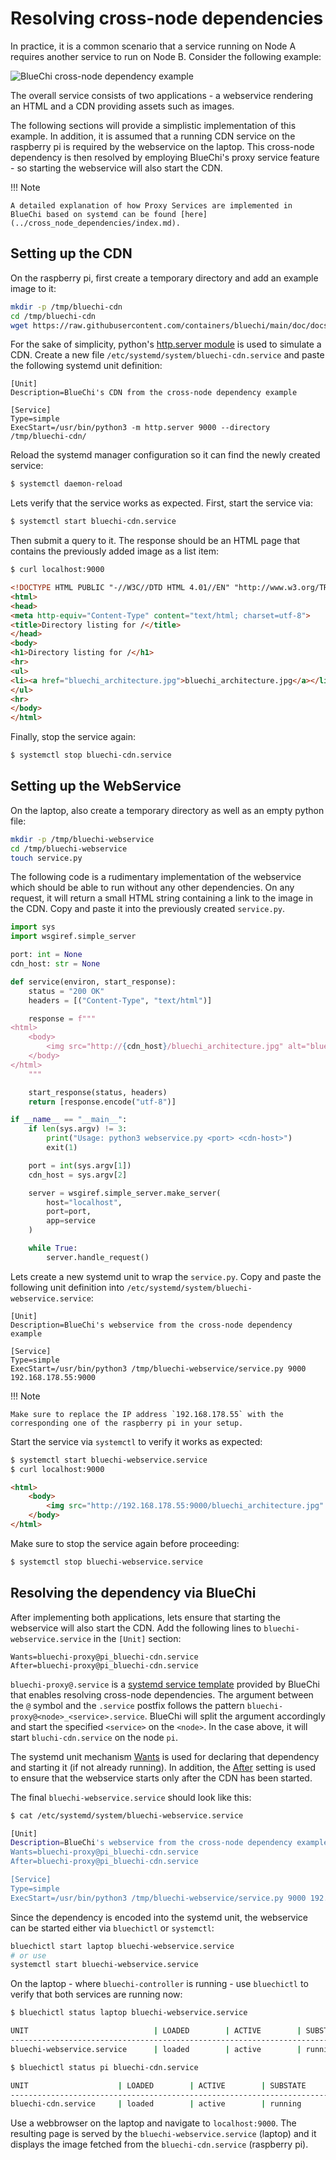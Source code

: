 <!-- markdownlint-disable-file MD010 MD013 MD014 MD024 MD046 -->
# Resolving cross-node dependencies

In practice, it is a common scenario that a service running on Node A requires another service to run on Node B. Consider the following example:

![BlueChi cross-node dependency example](../img/bluechi_cross_node_dependency.png)

The overall service consists of two applications - a webservice rendering an HTML and a CDN providing assets such as images.

The following sections will provide a simplistic implementation of this example. In addition, it is assumed that a running CDN service on the raspberry pi is required by the webservice on the laptop. This cross-node dependency is then resolved by employing BlueChi's proxy service feature - so starting the webservice will also start the CDN.

!!! Note

    A detailed explanation of how Proxy Services are implemented in BlueChi based on systemd can be found [here](../cross_node_dependencies/index.md).

## Setting up the CDN

On the raspberry pi, first create a temporary directory and add an example image to it:

```bash
mkdir -p /tmp/bluechi-cdn
cd /tmp/bluechi-cdn
wget https://raw.githubusercontent.com/containers/bluechi/main/doc/docs/img/bluechi_architecture.jpg
```

For the sake of simplicity, python's [http.server module](https://docs.python.org/3/library/http.server.html) is used to simulate a CDN. Create a new file `/etc/systemd/system/bluechi-cdn.service` and paste the following systemd unit definition:

```systemd
[Unit]
Description=BlueChi's CDN from the cross-node dependency example

[Service]
Type=simple
ExecStart=/usr/bin/python3 -m http.server 9000 --directory /tmp/bluechi-cdn/
```

Reload the systemd manager configuration so it can find the newly created service:

```bash
$ systemctl daemon-reload
```

Lets verify that the service works as expected. First, start the service via:

```bash
$ systemctl start bluechi-cdn.service
```

Then submit a query to it. The response should be an HTML page that contains the previously added image as a list item:

```html
$ curl localhost:9000

<!DOCTYPE HTML PUBLIC "-//W3C//DTD HTML 4.01//EN" "http://www.w3.org/TR/html4/strict.dtd">
<html>
<head>
<meta http-equiv="Content-Type" content="text/html; charset=utf-8">
<title>Directory listing for /</title>
</head>
<body>
<h1>Directory listing for /</h1>
<hr>
<ul>
<li><a href="bluechi_architecture.jpg">bluechi_architecture.jpg</a></li>
</ul>
<hr>
</body>
</html>
```

Finally, stop the service again:

```bash
$ systemctl stop bluechi-cdn.service
```

## Setting up the WebService

On the laptop, also create a temporary directory as well as an empty python file:

```bash
mkdir -p /tmp/bluechi-webservice
cd /tmp/bluechi-webservice
touch service.py
```

The following code is a rudimentary implementation of the webservice which should be able to run without any other dependencies. On any request, it will return a small HTML string containing a link to the image in the CDN. Copy and paste it into the previously created `service.py`.

```python
import sys
import wsgiref.simple_server

port: int = None
cdn_host: str = None

def service(environ, start_response):
    status = "200 OK"
    headers = [("Content-Type", "text/html")]

    response = f"""
<html>
    <body>
        <img src="http://{cdn_host}/bluechi_architecture.jpg" alt="bluechi_architecture" />
    </body>
</html>
    """

    start_response(status, headers)
    return [response.encode("utf-8")]

if __name__ == "__main__":
    if len(sys.argv) != 3:
        print("Usage: python3 webservice.py <port> <cdn-host>")
        exit(1)

    port = int(sys.argv[1])
    cdn_host = sys.argv[2]

    server = wsgiref.simple_server.make_server(
        host="localhost", 
        port=port,
        app=service
    )

    while True:
        server.handle_request()
```

Lets create a new systemd unit to wrap the `service.py`. Copy and paste the following unit definition into `/etc/systemd/system/bluechi-webservice.service`:

```systemd
[Unit]
Description=BlueChi's webservice from the cross-node dependency example

[Service]
Type=simple
ExecStart=/usr/bin/python3 /tmp/bluechi-webservice/service.py 9000 192.168.178.55:9000
```

!!! Note

    Make sure to replace the IP address `192.168.178.55` with the corresponding one of the raspberry pi in your setup.

Start the service via `systemctl` to verify it works as expected:

```html
$ systemctl start bluechi-webservice.service
$ curl localhost:9000

<html>
    <body>
        <img src="http://192.168.178.55:9000/bluechi_architecture.jpg" alt="bluechi_architecture" />
    </body>
</html>
```

Make sure to stop the service again before proceeding:

```bash
$ systemctl stop bluechi-webservice.service
```

## Resolving the dependency via BlueChi

After implementing both applications, lets ensure that starting the webservice will also start the CDN. Add the following lines to `bluechi-webservice.service` in the `[Unit]` section:

```systemd
Wants=bluechi-proxy@pi_bluechi-cdn.service
After=bluechi-proxy@pi_bluechi-cdn.service
```

`bluechi-proxy@.service` is a [systemd service template](https://www.freedesktop.org/software/systemd/man/systemd.service.html#Service%20Templates) provided by BlueChi that enables resolving cross-node dependencies. The argument between the `@` symbol and the `.service` postfix follows the pattern `bluechi-proxy@<node>_<service>.service`. BlueChi will split the argument accordingly and start the specified `<service>` on the `<node>`. In the case above, it will start `bluchi-cdn.service` on the node `pi`.

The systemd unit mechanism [Wants](https://www.freedesktop.org/software/systemd/man/systemd.unit.html#Wants=) is used for declaring that dependency and starting it (if not already running). In addition, the [After](https://www.freedesktop.org/software/systemd/man/systemd.unit.html#Before=) setting is used to ensure that the webservice starts only after the CDN has been started.

The final `bluechi-webservice.service` should look like this:

```bash
$ cat /etc/systemd/system/bluechi-webservice.service

[Unit]
Description=BlueChi's webservice from the cross-node dependency example
Wants=bluechi-proxy@pi_bluechi-cdn.service
After=bluechi-proxy@pi_bluechi-cdn.service

[Service]
Type=simple
ExecStart=/usr/bin/python3 /tmp/bluechi-webservice/service.py 9000 192.168.178.55:9000
```

Since the dependency is encoded into the systemd unit, the webservice can be started either via `bluechictl` or `systemctl`:

```bash
bluechictl start laptop bluechi-webservice.service
# or use
systemctl start bluechi-webservice.service
```

On the laptop - where `bluechi-controller` is running - use `bluechictl` to verify that both services are running now:

```bash
$ bluechictl status laptop bluechi-webservice.service

UNIT                            | LOADED        | ACTIVE        | SUBSTATE      | FREEZERSTATE  | ENABLED       |
----------------------------------------------------------------------------------------------------------------
bluechi-webservice.service      | loaded        | active        | running       | running       | static        |

$ bluechictl status pi bluechi-cdn.service

UNIT                    | LOADED        | ACTIVE        | SUBSTATE      | FREEZERSTATE  | ENABLED       |
--------------------------------------------------------------------------------------------------------
bluechi-cdn.service     | loaded        | active        | running       | running       | static        |
```

Use a webbrowser on the laptop and navigate to `localhost:9000`. The resulting page is served by the `bluechi-webservice.service` (laptop) and it displays the image fetched from the `bluechi-cdn.service` (raspberry pi).
